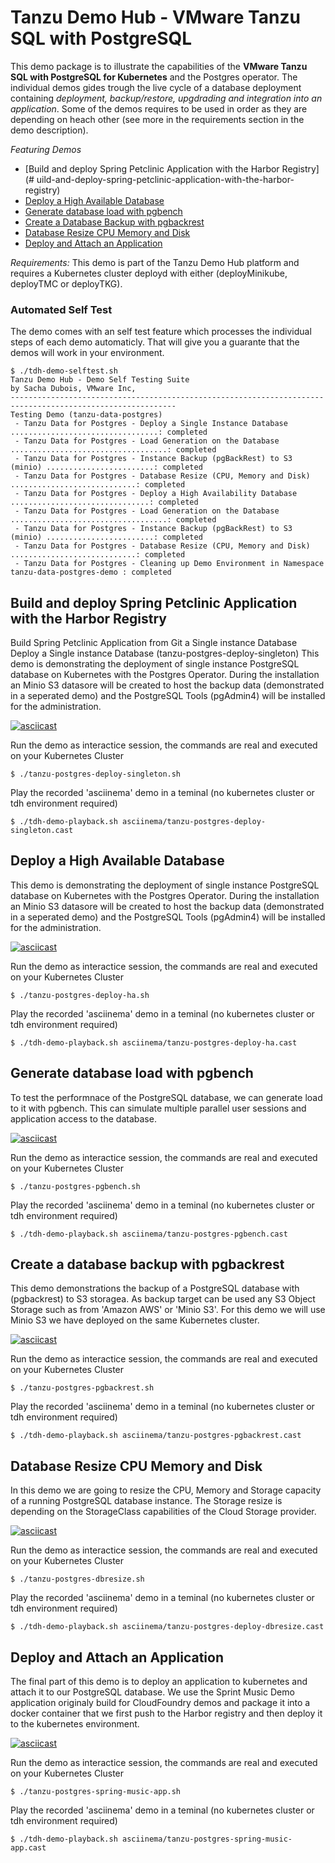 # Tanzu Demo Hub - VMware Tanzu SQL with PostgreSQL

This demo package is to illustrate the capabilities of the **VMware Tanzu SQL with PostgreSQL for Kubernetes** and the Postgres operator. The individual demos gides trough the live cycle of a database deployment containing *deployment, backup/restore, upgdrading and integration into an application*. Some of the demos requires to be used in order as they are depending on heach other (see more in the requirements section in the demo description). 

*Featuring Demos*
- [Build and deploy Spring Petclinic Application with the Harbor Registry](# uild-and-deploy-spring-petclinic-application-with-the-harbor-registry)
- [Deploy a High Available Database](#deploy-a-high-available-database)
- [Generate database load with pgbench](#generate-database-load-with-pgbench)
- [Create a Database Backup with pgbackrest](#create-a-database-backup-with-pgbackrest)
- [Database Resize CPU Memory and Disk](#database-resize-cpu-Memory-and-disk)
- [Deploy and Attach an Application](#deploy-and-attach-an-application)

*Requirements:* This demo is part of the Tanzu Demo Hub platform and requires a Kubernetes cluster deployd with either (deployMinikube, deployTMC or deployTKG). 

### Automated Self Test
The demo comes with an self test feature which processes the individual steps of each demo automaticly. That will give you a guarante  that the demos will work in your environment.
```
$ ./tdh-demo-selftest.sh
Tanzu Demo Hub - Demo Self Testing Suite
by Sacha Dubois, VMware Inc,
-----------------------------------------------------------------------------------------------------------
Testing Demo (tanzu-data-postgres)
 - Tanzu Data for Postgres - Deploy a Single Instance Database .................................: completed
 - Tanzu Data for Postgres - Load Generation on the Database ...................................: completed
 - Tanzu Data for Postgres - Instance Backup (pgBackRest) to S3 (minio) ........................: completed
 - Tanzu Data for Postgres - Database Resize (CPU, Memory and Disk) ............................: completed
 - Tanzu Data for Postgres - Deploy a High Availability Database ...............................: completed
 - Tanzu Data for Postgres - Load Generation on the Database ...................................: completed
 - Tanzu Data for Postgres - Instance Backup (pgBackRest) to S3 (minio) ........................: completed
 - Tanzu Data for Postgres - Database Resize (CPU, Memory and Disk) ............................: completed
 - Tanzu Data for Postgres - Cleaning up Demo Environment in Namespace tanzu-data-postgres-demo : completed
```

## Build and deploy Spring Petclinic Application with the Harbor Registry

Build Spring Petclinic Application from Git  a Single instance Database
Deploy a Single instance Database (tanzu-postgres-deploy-singleton)
This demo is demonstrating the deployment of single instance PostgreSQL database on Kubernetes with the Postgres Operator. During the installation an Minio S3 datasore will be created to host the backup data (demonstrated in a seperated demo) and the PostgreSQL Tools (pgAdmin4) will be installed for the administration. 

[![asciicast](https://asciinema.org/a/426010.png)](https://asciinema.org/a/426010)

Run the demo as interactice session, the commands are real and executed on your Kubernetes Cluster
```
$ ./tanzu-postgres-deploy-singleton.sh
```

Play the recorded 'asciinema' demo in a teminal (no kubernetes cluster or tdh environment required)
```
$ ./tdh-demo-playback.sh asciinema/tanzu-postgres-deploy-singleton.cast
```

## Deploy a High Available Database
This demo is demonstrating the deployment of single instance PostgreSQL database on Kubernetes with the Postgres Operator. During the installation an Minio S3 datasore will be created to
 host the backup data (demonstrated in a seperated demo) and the PostgreSQL Tools (pgAdmin4) will be installed for the administration. 

[![asciicast](https://asciinema.org/a/nsFkXQlffsdkNGScpa7X4T8fI.png)](https://asciinema.org/a/nsFkXQlffsdkNGScpa7X4T8fI)

Run the demo as interactice session, the commands are real and executed on your Kubernetes Cluster
```
$ ./tanzu-postgres-deploy-ha.sh
```

Play the recorded 'asciinema' demo in a teminal (no kubernetes cluster or tdh environment required)
```
$ ./tdh-demo-playback.sh asciinema/tanzu-postgres-deploy-ha.cast
```

## Generate database load with pgbench
To test the performnace of the PostgreSQL database, we can generate load to it with pgbench. This can simulate multiple parallel user sessions and application access to the database. 

[![asciicast](https://asciinema.org/a/vL0SpNtGTKF2EOeQzfiVw0u0Y.png)](https://asciinema.org/a/vL0SpNtGTKF2EOeQzfiVw0u0Y)

Run the demo as interactice session, the commands are real and executed on your Kubernetes Cluster
```
$ ./tanzu-postgres-pgbench.sh
```

Play the recorded 'asciinema' demo in a teminal (no kubernetes cluster or tdh environment required)
```
$ ./tdh-demo-playback.sh asciinema/tanzu-postgres-pgbench.cast
```

## Create a database backup with pgbackrest
This demo demonstrations the backup of a PostgreSQL database with (pgbackrest) to S3 storagea. As backup target can be used any S3 Object Storage such as from 'Amazon AWS' or 'Minio S3'. For this demo we will use Minio S3 we have deployed on the same Kubernetes cluster.

[![asciicast](https://asciinema.org/a/UAkBqZpsFQCSIE5MiM28Yvodm.png)](https://asciinema.org/a/UAkBqZpsFQCSIE5MiM28Yvodm)

Run the demo as interactice session, the commands are real and executed on your Kubernetes Cluster
```
$ ./tanzu-postgres-pgbackrest.sh
```

Play the recorded 'asciinema' demo in a teminal (no kubernetes cluster or tdh environment required)
```
$ ./tdh-demo-playback.sh asciinema/tanzu-postgres-pgbackrest.cast
```

## Database Resize CPU Memory and Disk
In this demo we are going to resize the CPU, Memory and Storage capacity of a running PostgreSQL database instance. The Storage resize is depending on the StorageClass capabilities of the Cloud Storage provider. 

[![asciicast](https://asciinema.org/a/NbPDGw5dzH6VLZt4KmVi1qC18.png)](https://asciinema.org/a/NbPDGw5dzH6VLZt4KmVi1qC18)

Run the demo as interactice session, the commands are real and executed on your Kubernetes Cluster
```
$ ./tanzu-postgres-dbresize.sh
```

Play the recorded 'asciinema' demo in a teminal (no kubernetes cluster or tdh environment required)
```
$ ./tdh-demo-playback.sh asciinema/tanzu-postgres-deploy-dbresize.cast
```

## Deploy and Attach an Application
The final part of this demo is to deploy an application to kubernetes and attach it to our PostgreSQL database. We use the Sprint Music Demo application originaly build for CloudFoundry demos and package it into a docker container that we first push to the Harbor registry and then deploy it to the kubernetes environment. 

[![asciicast](https://asciinema.org/a/4H1YMBJcYtIplmK7hosodjuvm.png)](https://asciinema.org/a/4H1YMBJcYtIplmK7hosodjuvm)

Run the demo as interactice session, the commands are real and executed on your Kubernetes Cluster
```
$ ./tanzu-postgres-spring-music-app.sh
```

Play the recorded 'asciinema' demo in a teminal (no kubernetes cluster or tdh environment required)
```
$ ./tdh-demo-playback.sh asciinema/tanzu-postgres-spring-music-app.cast
```

